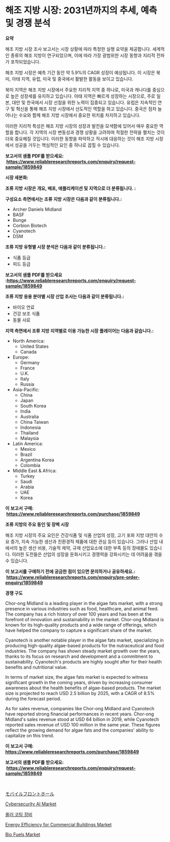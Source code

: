 <p><h1>해조 지방 시장: 2031년까지의 추세, 예측 및 경쟁 분석</h1></p><p><strong>요약</strong></p>
<p><p>해조 지방 시장 조사 보고서는 시장 상황에 따라 특정한 실행 요약을 제공합니다. 세계적인 종류의 해조 지방이 연구되었으며, 이에 따라 가장 광범위한 시장 동향과 지리적 전파가 포착되었습니다.</p><p>해조 지방 시장은 예측 기간 동안 약 5.9%의 CAGR 성장이 예상됩니다. 이 시장은 북미, 아태 지역, 유럽, 미국 및 중국에서 활발한 활동을 보이고 있습니다.</p><p>북미 지역은 해조 지방 시장에서 주요한 지리적 지역 중 하나로, 미국과 캐나다를 중심으로 높은 성장세를 유지하고 있습니다. 아태 지역은 빠르게 성장하는 시장으로, 주로 일본, 대만 및 한국에서 시장 선점을 위한 노력이 집중되고 있습니다. 유럽은 지속적인 연구 및 혁신을 통해 해조 지방 시장에서 선도적인 역할을 하고 있습니다. 중국은 점차 늘어나는 수요와 함께 해조 지방 시장에서 중요한 위치를 차지하고 있습니다.</p><p>이러한 지리적 특성은 해조 지방 시장의 성장과 발전을 모색함에 있어서 매우 중요한 역할을 합니다. 각 지역의 시장 변동성과 경쟁 상황을 고려하여 적절한 전략을 펼치는 것이 더욱 중요해질 것입니다. 이러한 동향을 파악하고 적시에 대응하는 것이 해조 지방 시장에서 성공을 거두는 핵심적인 요인 중 하나로 꼽힐 수 있습니다.</p></p>
<p><strong>보고서의 샘플 PDF를 받으세요: &nbsp;<a href="https://www.reliableresearchreports.com/enquiry/request-sample/1859849">https://www.reliableresearchreports.com/enquiry/request-sample/1859849</a></strong></p>
<p><strong>시장 세분화:</strong></p>
<p><strong> 조류 지방 시장은 개요, 배포, 애플리케이션 및 지역으로 더 분류됩니다. :</strong></p>
<p><strong>구성요소 측면에서는 조류 지방 시장은 다음과 같이 분류됩니다.:</strong></p>
<p><ul><li>Archer Daniels Midland</li><li>BASF</li><li>Bunge</li><li>Corbion Biotech</li><li>Cyanotech</li><li>DSM</li></ul></p>
<p><strong> 조류 지방 유형별 시장 분석은 다음과 같이 분류됩니다.:</strong></p>
<p><ul><li>식품 등급</li><li>피드 등급</li></ul></p>
<p><strong>보고서의 샘플 PDF를 받으세요 :<a href="https://www.reliableresearchreports.com/enquiry/request-sample/1859849">https://www.reliableresearchreports.com/enquiry/request-sample/1859849</a></strong></p>
<p><strong> 조류 지방 응용 분야별 시장 산업 조사는 다음과 같이 분류됩니다.:</strong></p>
<p><ul><li>바이오 연료</li><li>건강 보조 식품</li><li>동물 사료</li></ul></p>
<p><strong>지역 측면에서 조류 지방 지역별로 이용 가능한 시장 플레이어는 다음과 같습니다.:</strong></p>
<p><ul>
    <li>
        North America:
        <ul>
            <li>United States</li>
            <li>Canada</li>
        </ul>
    </li>
    <li>
        Europe:
        <ul>
            <li>Germany</li>
            <li>France</li>
            <li>U.K.</li>
            <li>Italy</li>
            <li>Russia</li>
        </ul>
    </li>
    <li>
        Asia-Pacific:
        <ul>
            <li>China</li>
            <li>Japan</li>
            <li>South Korea</li>
            <li>India</li>
            <li>Australia</li>
            <li>China Taiwan</li>
            <li>Indonesia</li>
            <li>Thailand</li>
            <li>Malaysia</li>
        </ul>
    </li>
    <li>
        Latin America:
        <ul>
            <li>Mexico</li>
            <li>Brazil</li>
            <li>Argentina Korea</li>
            <li>Colombia</li>
        </ul>
    </li>
    <li>
        Middle East & Africa:
        <ul>
            <li>Turkey</li>
            <li>Saudi</li>
            <li>Arabia</li>
            <li>UAE</li>
            <li>Korea</li>
        </ul>
    </li>
    </ul></p>
<p><strong>이 보고서 구매: &nbsp;<a href="https://www.reliableresearchreports.com/purchase/1859849">https://www.reliableresearchreports.com/purchase/1859849</a></strong></p>
<p><strong>조류 지방의 주요 동인 및 장벽 시장</strong></p>
<p><p>해조 지방 시장의 주요 요인은 건강식품 및 식품 산업의 성장, 고기 포화 지방 대안의 수요 증가, 지속 가능한 생산과 친환경적 제품에 대한 관심 등이 있습니다. 그러나 산업 내에서의 높은 생산 비용, 기술적 제약, 규제 산업요소에 대한 부족 등의 장애물도 있습니다. 이러한 도전들은 산업의 성장을 둔화시키고 경쟁력을 강화시키는 데 어려움을 겪을 수 있습니다.</p></p>
<p><strong>이 보고서를 구매하기 전에 궁금한 점이 있으면 문의하거나 공유하세요.: &nbsp;<a href="https://www.reliableresearchreports.com/enquiry/pre-order-enquiry/1859849">https://www.reliableresearchreports.com/enquiry/pre-order-enquiry/1859849</a></strong></p>
<p><strong>경쟁 구도</strong></p>
<p><p>Chor-ong Midland is a leading player in the algae fats market, with a strong presence in various industries such as food, healthcare, and animal feed. The company has a rich history of over 100 years and has been at the forefront of innovation and sustainability in the market. Chor-ong Midland is known for its high-quality products and a wide range of offerings, which have helped the company to capture a significant share of the market.</p><p>Cyanotech is another notable player in the algae fats market, specializing in producing high-quality algae-based products for the nutraceutical and food industries. The company has shown steady market growth over the years, thanks to its focus on research and development and a commitment to sustainability. Cyanotech's products are highly sought after for their health benefits and nutritional value.</p><p>In terms of market size, the algae fats market is expected to witness significant growth in the coming years, driven by increasing consumer awareness about the health benefits of algae-based products. The market size is projected to reach USD 2.5 billion by 2025, with a CAGR of 8.5% during the forecast period.</p><p>As for sales revenue, companies like Chor-ong Midland and Cyanotech have reported strong financial performances in recent years. Chor-ong Midland's sales revenue stood at USD 64 billion in 2019, while Cyanotech reported sales revenue of USD 100 million in the same year. These figures reflect the growing demand for algae fats and the companies' ability to capitalize on this trend.</p></p>
<p><strong>이 보고서 구매: &nbsp; <a href="https://www.reliableresearchreports.com/purchase/1859849">https://www.reliableresearchreports.com/purchase/1859849</a></strong></p>
<p><strong>보고서의 샘플 PDF를 받으세요: &nbsp;<a href="https://www.reliableresearchreports.com/enquiry/request-sample/1859849">https://www.reliableresearchreports.com/enquiry/request-sample/1859849</a></strong><strong></strong></p>
<p>&nbsp;</p>
<p><p><a href="https://github.com/ihabdkwlxs948/Market-Research-Report-List-1/blob/main/8263373192868.md">モバイルフロントホール</a></p><p><a href="https://issuu.com/reportprime-2/docs/cybersecurity-ai-market-size-2030.pptx">Cybersecurity AI Market</a></p><p><a href="https://medium.com/@howaoole34545/%EB%A1%A4%EB%9F%AC-%EC%BD%94%ED%8C%85-%EC%9E%A5%EB%B9%84-%EC%8B%9C%EC%9E%A5-%EB%B3%B4%EA%B3%A0%EC%84%9C%EB%8A%94-%EC%9D%B4-%EC%8B%9C%EC%9E%A5%EC%9D%98-%EC%B5%9C%EC%8B%A0-%ED%8A%B8%EB%A0%8C%EB%93%9C-%EB%B0%8F-%EC%84%B1%EC%9E%A5-%EA%B8%B0%ED%9A%8C%EB%A5%BC-%EB%93%9C%EB%9F%AC%EB%83%85%EB%8B%88%EB%8B%A4-e7dc5ecabc61">롤러 코팅 장비</a></p><p><a href="https://issuu.com/reportprime-2/docs/energy-efficiency-for-commercial-buildings-market-">Energy Efficiency for Commercial Buildings Market</a></p><p><a href="https://github.com/mabutironaldo/Market-Research-Report-List-3/blob/main/bio-fuels-market.md">Bio Fuels Market</a></p></p>